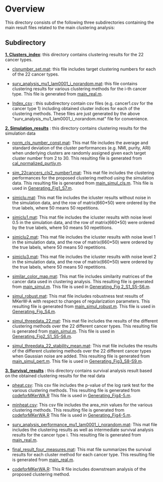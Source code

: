 
# Overview


This directory consists of the following three subdirectories containing the main result files related to the main clustering analysis:

## Subdirectory


[**1. Clusters_index**](https://github.com/ishspsy/MKerW-A/blob/master/Resulting_files/Clusters_index):
this directory contains clustering results for the 22 cancer types.


- [clsnumber_set.mat](https://github.com/ishspsy/MKerW-A/blob/master/Resulting_files/Clusters_index/clsnumber_set.mat): 
this file includes target clustering numbers for each of the 22 cancer types.

- [surv_analysis_mu1_lam0001_i_norandom.mat](https://github.com/ishspsy/MKerW-A/blob/master/Resulting_files/Clusters_index/surv_analysis_mu1_lam0001_1_norandom.mat): this file contains clustering results for various clustering methods for the i-th cancer type. This file is generated from
[main_real.m](https://github.com/ishspsy/MKerW-A/main_real.m).

- [Index_csv](https://github.com/ishspsy/MKerW-A/blob/master/Resulting_files/Clusters_index/Index_csv) : 
this subdirectory contain csv files (e.g. cancer1.csv for the cancer type 1) including obtained cluster indices for each of the clustering methods.
These files are just generated by the above "surv_analysis_mu1_lam0001_i_norandom.mat" file for convenience.



[**2. Simulation_results**](https://github.com/ishspsy/MKerW-A/blob/master/Resulting_files/Simulation_results)
:  this directory contains clustering results for the simulation data

- [norm_cls_number_const.mat](https://github.com/ishspsy/MKerW-A/blob/master/Resulting_files/Simulation_results/norm_cls_number_const.mat):
This mat file includes the average and standard deviation of the cluster performances (e.g. NMI, purity, ARI)
when underlying clusters are randomly assigned given each target cluster number from 2 to 30.
This resulting file is generated from [cal_normalized_purtiy.m](https://github.com/ishspsy/MKerW-A/blob/master/Other_functions/Cluster_performance/cal_normalized_purtiy.m).


- [sim_22cancers_cls2_number1.mat](https://github.com/ishspsy/MKerW-A/blob/master/Resulting_files/Simulation_results/sim_22cancers_cls2_number1.mat):
This mat file includes the clustering performances for the proposed clustering method using the simulation data.
This resulting file is generated from [main_simul_cls.m](https://github.com/ishspsy/MKerW-A/blob/master/main_simul_cls.m).
This file is used in [Generating_Fig1_S7.m](https://github.com/ishspsy/MKerW-A/blob/master/Generating_Figures/Generating_Fig1_S7.m).


- [simiclu.mat](https://github.com/ishspsy/MKerW-A/blob/master/Resulting_files/Simulation_results/simiclu.mat):
This mat file includes the icluster results without noise in the simulation data, and the row of matrix(660*50) were ordered by the true labels, where 50 means 50 repetitions.

- [simiclu1.mat](https://github.com/ishspsy/MKerW-A/blob/master/Resulting_files/Simulation_results/simiclu1.mat):
This mat file includes the icluster results with noise level 0.5 in the simulation data, and the row of matrix(660*50) were ordered by the true labels, where 50 means 50 repetitions.

- [simiclu2.mat](https://github.com/ishspsy/MKerW-A/blob/master/Resulting_files/Simulation_results/simiclu2.mat):
This mat file includes the icluster results with noise level 1 in the simulation data, and the row of matrix(660*50) were ordered by the true labels, where 50 means 50 repetitions.

- [simiclu3.mat](https://github.com/ishspsy/MKerW-A/blob/master/Resulting_files/Simulation_results/simiclu3.mat):
This mat file includes the icluster results with noise level 2 in the simulation data, and the row of matrix(660*50) were ordered by the true labels, where 50 means 50 repetitions.

- [similar_color_map.mat](https://github.com/ishspsy/MKerW-A/blob/master/Resulting_files/Simulation_results/similar_color_map.mat):
This mat file includes similarity matrices of the cancer data used in clustering analysis.
This resulting file is generated from [main_simul.m](https://github.com/ishspsy/MKerW-A/blob/master/main_simul.m).
This file is used in [Generating_Fig 2_S1_S5-S6.m](https://github.com/ishspsy/MKerW-A/blob/master/Generating_Figures/Generating_Fig2_S1_S5-S6.m).

- [simul_robust.mat](https://github.com/ishspsy/MKerW-A/blob/master/Resulting_files/Simulation_results/simul_robust.mat):
This mat file includes robustness test results of MKerW-A with respect to changes of regularization parameters.
This resulting file is generated from [main_simul_robust.m](https://github.com/ishspsy/MKerW-A/blob/master/main_simul_robust.m).
This file is used in [Generating_Fig_S4.m](https://github.com/ishspsy/MKerW-A/blob/master/Generating_Figures/Generating_Fig_S4.m).

- [simul_threedata_22.mat](https://github.com/ishspsy/MKerW-A/blob/master/Resulting_files/Simulation_results/simul_threedata_22.mat):
This mat file includes the results of the different clustering methods over the 22 different cancer types.
This resulting file is generated from [main_simul.m](https://github.com/ishspsy/MKerW-A/blob/master/main_simul.m).
This file is used in [Generating_Fig2_S1_S5-S6.m](https://github.com/ishspsy/MKerW-A/blob/master/Generating_Figures/Generating_Fig2_S1_S5-S6.m).


- [simul_threedata_22_stability_mean.mat](https://github.com/ishspsy/MKerW-A/blob/master/Resulting_files/Simulation_results/simul_threedata_22_stability_mean.mat):
This mat file includes the results of the different clustering methods over the 22 different cancer types when Gaussian noise are added.
This resulting file is generated from [main_simul_pert.m](https://github.com/ishspsy/MKerW-A/blob/master/main_simul_pert.m).
This file is used in [Generating_Fig3_S8-S9.m](https://github.com/ishspsy/MKerW-A/blob/master/Generating_Figures/Generating_Fig3_S8-S9.m).












[**3. Survival_results**](https://github.com/ishspsy/MKerW-A/blob/master/Resulting_files/Survival_results)
: this directory contains survival analysis result based on the obtained clustering results for the real data


- [pheat.csv](https://github.com/ishspsy/MKerW-A/blob/master/Resulting_files/Survival_results/pheat.csv):
This csv file includes the p-value of the log rank test for the various clustering methods.
This resulting file is generated from [codeforMKerWA.R](https://github.com/ishspsy/MKerW-A/blob/master/Resulting_files/Survival_results/codeforMKerWA.R)
This file is used in [Generating_Fig4-5.m](https://github.com/ishspsy/MKerW-A/blob/master/Generating_Figures/Generating_Fig4-5.m).


- [minheat.csv](https://github.com/ishspsy/MKerW-A/blob/master/Resulting_files/Survival_results/minheat.csv):
This csv file includes the area_min values for the various clustering methods.
This resulting file is generated from [codeforMKerWA.R](https://github.com/ishspsy/MKerW-A/blob/master/Resulting_files/Survival_results/codeforMKerWA.R)
This file is used in [Generating_Fig4-5.m](https://github.com/ishspsy/MKerW-A/blob/master/Generating_Figures/Generating_Fig4-5.m).


- [surv_analysis_performance_mu1_lam0001_i_norandom.mat](https://github.com/ishspsy/MKerW-A/blob/master/Resulting_files/Survival_results/surv_analysis_performance_mu1_lam0001_1_norandom.mat):
This mat file includes the clustering results as well as intermediate survival analysis results for the cancer type i.
This resulting file is generated from [main_real.m](https://github.com/ishspsy/MKerW-A/blob/master/main_real.m).


- [final_result_four_measures.mat](https://github.com/ishspsy/MKerW-A/blob/master/Resulting_files/Survival_results/final_result_four_measures.mat):
This mat file summarizes the survival results for each cluster method for each cancer type.
This resulting file is generated from [main_real.m](https://github.com/ishspsy/MKerW-A/blob/master/main_real.m).


- [codeforMKerWA.R](https://github.com/ishspsy/MKerW-A/blob/master/Resulting_files/Survival_results/codeforMKerWA.R):
This R file includes downstream analysis of the proposed clustering method.


	



